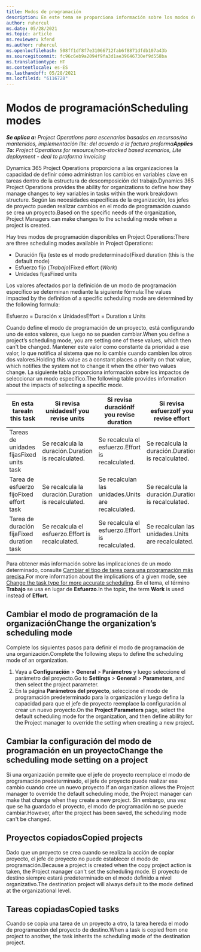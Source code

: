 ```yaml
---
title: Modos de programación
description: En este tema se proporciona información sobre los modos de programación.
author: ruhercul
ms.date: 05/28/2021
ms.topic: article
ms.reviewer: kfend
ms.author: ruhercul
ms.openlocfilehash: 508ff1df8f7e31066712fab6f8871dfdb107a43b
ms.sourcegitcommit: fc96c6eb9a2094f9fa3d1ae39646730ef9d558ba
ms.translationtype: HT
ms.contentlocale: es-ES
ms.lasthandoff: 05/28/2021
ms.locfileid: "6116728"
---
```

# <a name="scheduling-modes"></a><span data-ttu-id="5016d-103">Modos de programación</span><span class="sxs-lookup"><span data-stu-id="5016d-103">Scheduling modes</span></span>

<span data-ttu-id="5016d-104">_**Se aplica a:** Project Operations para escenarios basados en recursos/no mantenidos, implementación lite: del acuerdo a la factura proforma_</span><span class="sxs-lookup"><span data-stu-id="5016d-104">_**Applies To:** Project Operations for resource/non-stocked based scenarios, Lite deployment - deal to proforma invoicing_</span></span>


<span data-ttu-id="5016d-105">Dynamics 365 Project Operations proporciona a las organizaciones la capacidad de definir cómo administran los cambios en variables clave en tareas dentro de la estructura de descomposición del trabajo.</span><span class="sxs-lookup"><span data-stu-id="5016d-105">Dynamics 365 Project Operations provides the ability for organizations to define how they manage changes to key variables in tasks within the work breakdown structure.</span></span> <span data-ttu-id="5016d-106">Según las necesidades específicas de la organización, los jefes de proyecto pueden realizar cambios en el modo de programación cuando se crea un proyecto.</span><span class="sxs-lookup"><span data-stu-id="5016d-106">Based on the specific needs of the organization, Project Managers can make changes to the scheduling mode when a project is created.</span></span>

<span data-ttu-id="5016d-107">Hay tres modos de programación disponibles en Project Operations:</span><span class="sxs-lookup"><span data-stu-id="5016d-107">There are three scheduling modes available in Project Operations:</span></span>

  - <span data-ttu-id="5016d-108">Duración fija (este es el modo predeterminado)</span><span class="sxs-lookup"><span data-stu-id="5016d-108">Fixed duration (this is the default mode)</span></span>
  - <span data-ttu-id="5016d-109">Esfuerzo fijo (*Trabajo*)</span><span class="sxs-lookup"><span data-stu-id="5016d-109">Fixed effort (*Work*)</span></span>
  - <span data-ttu-id="5016d-110">Unidades fijas</span><span class="sxs-lookup"><span data-stu-id="5016d-110">Fixed units</span></span>

<span data-ttu-id="5016d-111">Los valores afectados por la definición de un modo de programación específico se determinan mediante la siguiente fórmula:</span><span class="sxs-lookup"><span data-stu-id="5016d-111">The values impacted by the definition of a specific scheduling mode are determined by the following formula:</span></span>

  <span data-ttu-id="5016d-112">Esfuerzo = Duración x Unidades</span><span class="sxs-lookup"><span data-stu-id="5016d-112">Effort  = Duration x Units</span></span>

<span data-ttu-id="5016d-113">Cuando define el modo de programación de un proyecto, está configurando uno de estos valores, que luego no se pueden cambiar.</span><span class="sxs-lookup"><span data-stu-id="5016d-113">When you define a project’s scheduling mode, you are setting one of these values, which then can't be changed.</span></span> <span data-ttu-id="5016d-114">Mantener este valor como constante da prioridad a ese valor, lo que notifica al sistema que no lo cambie cuando cambien los otros dos valores.</span><span class="sxs-lookup"><span data-stu-id="5016d-114">Holding this value as a constant places a priority on that value, which notifies the system not to change it when the other two values change.</span></span> <span data-ttu-id="5016d-115">La siguiente tabla proporciona información sobre los impactos de seleccionar un modo específico.</span><span class="sxs-lookup"><span data-stu-id="5016d-115">The following table provides information about the impacts of selecting a specific mode.</span></span>

| <span data-ttu-id="5016d-116">**En esta tarea**</span><span class="sxs-lookup"><span data-stu-id="5016d-116">**In this task**</span></span>             | <span data-ttu-id="5016d-117">**Si revisa unidades**</span><span class="sxs-lookup"><span data-stu-id="5016d-117">**If you revise units**</span></span>   | <span data-ttu-id="5016d-118">**Si revisa duración**</span><span class="sxs-lookup"><span data-stu-id="5016d-118">**If you revise duration**</span></span> | <span data-ttu-id="5016d-119">**Si revisa esfuerzo**</span><span class="sxs-lookup"><span data-stu-id="5016d-119">**If you revise effort**</span></span>  |
|----------------------|---------------------------|----------------------------|---------------------------|
| <span data-ttu-id="5016d-120">Tareas de unidades fijas</span><span class="sxs-lookup"><span data-stu-id="5016d-120">Fixed units task</span></span>     | <span data-ttu-id="5016d-121">Se recalcula la duración.</span><span class="sxs-lookup"><span data-stu-id="5016d-121">Duration is recalculated.</span></span> | <span data-ttu-id="5016d-122">Se recalcula el esfuerzo.</span><span class="sxs-lookup"><span data-stu-id="5016d-122">Effort is recalculated.</span></span>    | <span data-ttu-id="5016d-123">Se recalcula la duración.</span><span class="sxs-lookup"><span data-stu-id="5016d-123">Duration is recalculated.</span></span> |
| <span data-ttu-id="5016d-124">Tarea de esfuerzo fijo</span><span class="sxs-lookup"><span data-stu-id="5016d-124">Fixed effort task</span></span>    | <span data-ttu-id="5016d-125">Se recalcula la duración.</span><span class="sxs-lookup"><span data-stu-id="5016d-125">Duration is recalculated.</span></span> | <span data-ttu-id="5016d-126">Se recalculan las unidades.</span><span class="sxs-lookup"><span data-stu-id="5016d-126">Units are recalculated.</span></span>    | <span data-ttu-id="5016d-127">Se recalcula la duración.</span><span class="sxs-lookup"><span data-stu-id="5016d-127">Duration is recalculated.</span></span> |
| <span data-ttu-id="5016d-128">Tarea de duración fija</span><span class="sxs-lookup"><span data-stu-id="5016d-128">Fixed duration task</span></span>  | <span data-ttu-id="5016d-129">Se recalcula el esfuerzo.</span><span class="sxs-lookup"><span data-stu-id="5016d-129">Effort is recalculated.</span></span>   | <span data-ttu-id="5016d-130">Se recalcula el esfuerzo.</span><span class="sxs-lookup"><span data-stu-id="5016d-130">Effort is recalculated.</span></span>    | <span data-ttu-id="5016d-131">Se recalculan las unidades.</span><span class="sxs-lookup"><span data-stu-id="5016d-131">Units are recalculated.</span></span>   |

<span data-ttu-id="5016d-132">Para obtener más información sobre las implicaciones de un modo determinado, consulte [Cambiar el tipo de tarea para una programación más precisa](https://support.microsoft.com/en-us/office/change-the-task-type-for-more-accurate-scheduling-b0b969ad-45bc-4e9e-8967-435587548a72).</span><span class="sxs-lookup"><span data-stu-id="5016d-132">For more information about the implications of a given mode, see [Change the task type for more accurate scheduling](https://support.microsoft.com/en-us/office/change-the-task-type-for-more-accurate-scheduling-b0b969ad-45bc-4e9e-8967-435587548a72).</span></span> <span data-ttu-id="5016d-133">En el tema, el término **Trabajo** se usa en lugar de **Esfuerzo**.</span><span class="sxs-lookup"><span data-stu-id="5016d-133">In the topic, the term **Work** is used instead of **Effort**.</span></span>

## <a name="change-the-organizations-scheduling-mode"></a><span data-ttu-id="5016d-134">Cambiar el modo de programación de la organización</span><span class="sxs-lookup"><span data-stu-id="5016d-134">Change the organization’s scheduling mode</span></span>

<span data-ttu-id="5016d-135">Complete los siguientes pasos para definir el modo de programación de una organización.</span><span class="sxs-lookup"><span data-stu-id="5016d-135">Complete the following steps to define the scheduling mode of an organization.</span></span>

1. <span data-ttu-id="5016d-136">Vaya a **Configuración** \> **General** \> **Parámetros** y luego seleccione el parámetro del proyecto.</span><span class="sxs-lookup"><span data-stu-id="5016d-136">Go to **Settings** \> **General** \> **Parameters**, and then select the project parameter.</span></span> 
2. <span data-ttu-id="5016d-137">En la página **Parámetros del proyecto**, seleccione el modo de programación predeterminado para la organización y luego defina la capacidad para que el jefe de proyecto reemplace la configuración al crear un nuevo proyecto.</span><span class="sxs-lookup"><span data-stu-id="5016d-137">On the **Project Parameters** page, select the default scheduling mode for the organization, and then define ability for the Project manager to override the setting when creating a new project.</span></span>

## <a name="change-the-scheduling-mode-setting-on-a-project"></a><span data-ttu-id="5016d-138">Cambiar la configuración del modo de programación en un proyecto</span><span class="sxs-lookup"><span data-stu-id="5016d-138">Change the scheduling mode setting on a project</span></span>

<span data-ttu-id="5016d-139">Si una organización permite que el jefe de proyecto reemplace el modo de programación predeterminado, el jefe de proyecto puede realizar ese cambio cuando cree un nuevo proyecto.</span><span class="sxs-lookup"><span data-stu-id="5016d-139">If an organization allows the Project manager to override the default scheduling mode, the Project manager can make that change when they create a new project.</span></span> <span data-ttu-id="5016d-140">Sin embargo, una vez que se ha guardado el proyecto, el modo de programación no se puede cambiar.</span><span class="sxs-lookup"><span data-stu-id="5016d-140">However, after the project has been saved, the scheduling mode can't be changed.</span></span>

## <a name="copied-projects"></a><span data-ttu-id="5016d-141">Proyectos copiados</span><span class="sxs-lookup"><span data-stu-id="5016d-141">Copied projects</span></span>

<span data-ttu-id="5016d-142">Dado que un proyecto se crea cuando se realiza la acción de copiar proyecto, el jefe de proyecto no puede establecer el modo de programación.</span><span class="sxs-lookup"><span data-stu-id="5016d-142">Because a project is created when the copy project action is taken, the Project manager can't set the scheduling mode.</span></span> <span data-ttu-id="5016d-143">El proyecto de destino siempre estará predeterminado en el modo definido a nivel organizativo.</span><span class="sxs-lookup"><span data-stu-id="5016d-143">The destination project will always default to the mode defined at the organizational level.</span></span>

## <a name="copied-tasks"></a><span data-ttu-id="5016d-144">Tareas copiadas</span><span class="sxs-lookup"><span data-stu-id="5016d-144">Copied tasks</span></span>

<span data-ttu-id="5016d-145">Cuando se copia una tarea de un proyecto a otro, la tarea hereda el modo de programación del proyecto de destino.</span><span class="sxs-lookup"><span data-stu-id="5016d-145">When a task is copied from one project to another, the task inherits the scheduling mode of the destination project.</span></span>

